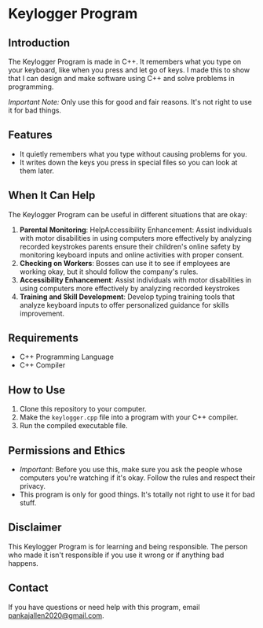 # Keylogger Program

## Introduction
The Keylogger Program is made in C++. It remembers what you type on your keyboard, like when you press and let go of keys. I made this to show that I can design and make software using C++ and solve problems in programming.

*Important Note:* Only use this for good and fair reasons. It's not right to use it for bad things.

## Features
- It quietly remembers what you type without causing problems for you.
- It writes down the keys you press in special files so you can look at them later.

## When It Can Help
The Keylogger Program can be useful in different situations that are okay:

1. **Parental Monitoring**: HelpAccessibility Enhancement: Assist individuals with motor disabilities in using computers more effectively by analyzing recorded keystrokes parents ensure their children's online safety by monitoring keyboard inputs and online activities with proper consent.
2. **Checking on Workers**: Bosses can use it to see if employees are working okay, but it should follow the company's rules.
3. **Accessibility Enhancement**: Assist individuals with motor disabilities in using computers more effectively by analyzing recorded keystrokes
4. **Training and Skill Development**: Develop typing training tools that analyze keyboard inputs to offer personalized guidance for skills improvement.

## Requirements
- C++ Programming Language
- C++ Compiler

## How to Use
1. Clone this repository to your computer.
2. Make the `keylogger.cpp` file into a program with your C++ compiler.
3. Run the compiled executable file.

## Permissions and Ethics
- *Important:* Before you use this, make sure you ask the people whose computers you're watching if it's okay. Follow the rules and respect their privacy.
- This program is only for good things. It's totally not right to use it for bad stuff.

## Disclaimer
This Keylogger Program is for learning and being responsible. The person who made it isn't responsible if you use it wrong or if anything bad happens.

## Contact
If you have questions or need help with this program, email pankajallen2020@gmail.com.
